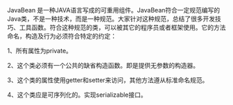 JavaBean 是一种JAVA语言写成的可重用组件。JavaBean符合一定规范编写的Java类，不是一种技术，而是一种规范。大家针对这种规范，总结了很多开发技巧、工具函数。符合这种规范的类，可以被其它的程序员或者框架使用。它的方法命名，构造及行为必须符合特定的约定：  

1、所有属性为private。  

2、这个类必须有一个公共的缺省构造函数。即是提供无参数的构造器。  

3、这个类的属性使用getter和setter来访问，其他方法遵从标准命名规范。  

4、这个类应是可序列化的。实现serializable接口。  